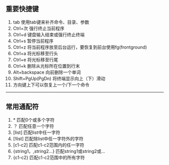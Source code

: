 ## 重要快捷键

1. tab 使用tab键来补齐命令、目录、参数
2. Ctrl+次 强行终止当前程序
3. Ctrl+d 键盘输入结束或强行终止终端
4. Ctrl+s 暂停当前程序
5. Ctrl+z 将当前程序放至后台运行，要恢复到前台使用fg(frontground)
6. Ctrl+a 将光标移至行头
7. Ctrl+e 将光标移至行尾
8. Ctrl+k 删除从光标所在位置到行末
9. Alt+backspace 向前删除一个单词
10. Shift+PgUp(PgDn) 将终端显示向上（下）滑动
11. 方向键上下可以恢复上一个/下一个命令

***

## 常用通配符
1. \* 匹配0个或多个字符
2. ？ 匹配任意一个字符
3. [list] 匹配list中任一字符
4. [!list] 匹配除list中任一字符外的字符
5. [c1-c2] 匹配c1-c2范围内的任一字符
6. {string1，,string2...} 匹配string1或string2或...
7. {c1-c2} 匹配c1-c2范围中的所有字符